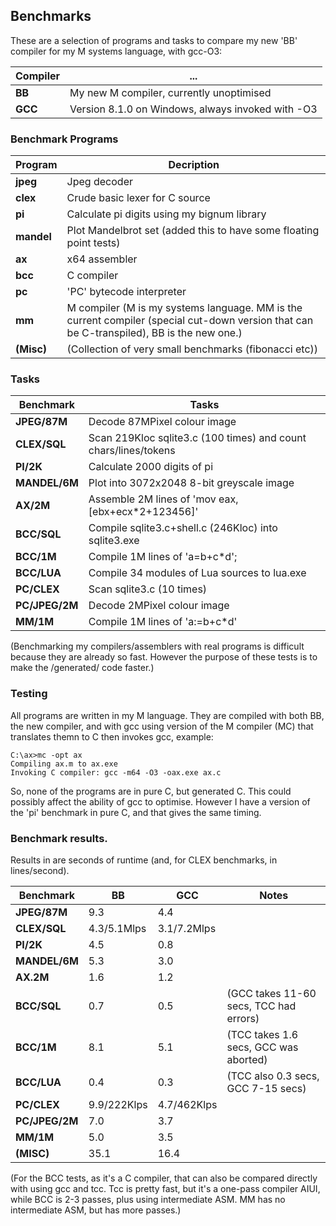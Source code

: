 ## Benchmarks

These are a selection of programs and tasks to compare my new 'BB' compiler for my M systems language, with gcc-O3:

Compiler | ...
--- | ---
**BB** | My new M compiler, currently unoptimised
**GCC** | Version 8.1.0 on Windows, always invoked with -O3

### Benchmark Programs

Program | Decription
--- | ---
**jpeg** | Jpeg decoder
**clex** | Crude basic lexer for C source
**pi** | Calculate pi digits using my bignum library
**mandel** | Plot Mandelbrot set (added this to have some floating point tests)
**ax** | x64 assembler
**bcc** | C compiler
**pc** | 'PC' bytecode interpreter
**mm** | M compiler (M is my systems language. MM is the current compiler (special cut-down version that can be C-transpiled), BB is the new one.)
**(Misc)** | (Collection of very small benchmarks (fibonacci etc))

### Tasks

Benchmark | Tasks
--- | ---
**JPEG/87M** | Decode 87MPixel colour image
**CLEX/SQL** | Scan 219Kloc sqlite3.c (100 times) and count chars/lines/tokens
**PI/2K** | Calculate 2000 digits of pi
**MANDEL/6M** | Plot into 3072x2048 8-bit greyscale image
**AX/2M** | Assemble 2M lines of 'mov eax,\[ebx+ecx\*2+123456\]'
**BCC/SQL** | Compile sqlite3.c+shell.c (246Kloc) into sqlite3.exe
**BCC/1M** | Compile 1M lines of 'a=b+c\*d';
**BCC/LUA** | Compile 34 modules of Lua sources to lua.exe
**PC/CLEX** | Scan sqlite3.c (10 times)
**PC/JPEG/2M** | Decode 2MPixel colour image
**MM/1M** | Compile 1M lines of 'a:=b+c\*d'

(Benchmarking my compilers/assemblers with real programs is difficult because
they are already so fast. However the purpose of these tests is to make the
/generated/ code faster.)

### Testing

All programs are written in my M language. They are compiled with both BB, the new compiler, and with gcc using version of the M compiler (MC)
that translates themn to C then invokes gcc, example:

    C:\ax>mc -opt ax
    Compiling ax.m to ax.exe
    Invoking C compiler: gcc -m64 -O3 -oax.exe ax.c

So, none of the programs are in pure C, but generated C. This could possibly affect the ability of gcc to optimise. However I have a version of the 'pi' benchmark in pure C, and that gives the same timing.

### Benchmark results.

Results in are seconds of runtime (and, for CLEX benchmarks, in lines/second).

Benchmark | BB | GCC | Notes
--- | --- | --- | ---
**JPEG/87M** | 9.3 | 4.4| 
**CLEX/SQL** |  4.3/5.1Mlps | 3.1/7.2Mlps | 
**PI/2K** |   4.5 |   0.8 | 
**MANDEL/6M** |   5.3  |  3.0 | 
**AX.2M**  |  1.6 |   1.2 | 
**BCC/SQL** |   0.7  |  0.5  |  (GCC takes 11-60 secs, TCC had errors)
**BCC/1M** |  8.1 |   5.1 |   (TCC takes 1.6 secs, GCC was aborted)
**BCC/LUA** |   0.4 |   0.3  |  (TCC also 0.3 secs, GCC 7-15 secs)
**PC/CLEX** |   9.9/222Klps | 4.7/462Klps | 
**PC/JPEG/2M** |  7.0 |   3.7 | 
**MM/1M**  |  5.0 |   3.5 | 
**(MISC)** | 35.1 |  16.4  |

(For the BCC tests, as it's a C compiler, that can also be compared directly with using gcc and tcc. Tcc is pretty fast, but it's a one-pass compiler AIUI, while BCC is 2-3 passes, plus using intermediate ASM. MM has no intermediate ASM, but has more passes.)

